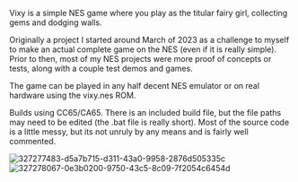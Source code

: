 Vixy is a simple NES game where you play as the titular fairy girl, collecting gems and dodging walls.

Originally a project I started around March of 2023 as a challenge to myself to make an actual complete
game on the NES (even if it is really simple). Prior to then, most of my NES projects were more proof
of concepts or tests, along with a couple test demos and games.

The game can be played in any half decent NES emulator or on real hardware using the vixy.nes ROM.

Builds using CC65/CA65.
There is an included build file, but the file paths may need to be edited (the .bat file is really short).
Most of the source code is a little messy, but its not unruly by any means and is fairly well commented.

![327277483-d5a7b715-d311-43a0-9958-2876d505335c](https://github.com/Zynidian/Vixy/assets/166747411/36c07b66-b5f1-4083-a337-22118e03c511)
![327278067-0e3b0200-9750-43c5-8c09-7f2054c6454d](https://github.com/Zynidian/Vixy/assets/166747411/ba12a18e-3c2e-4600-a49a-cb6cdd4afd2f)
